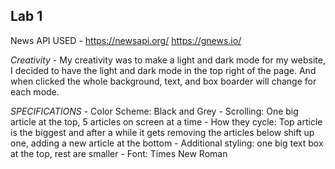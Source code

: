 ## Lab 1

News API USED - https://newsapi.org/ https://gnews.io/

*Creativity* - 
My creativity was to make a light and dark mode for my website, I decided to have the light 
and dark mode in the top right of the page. And when clicked the whole background, text, and
box boarder will change for each mode.

_SPECIFICATIONS_
    - Color Scheme: Black and Grey
    - Scrolling: One big article at the top, 5 articles on screen at a time
    - How they cycle: Top article is the biggest and after a while it gets removing the articles below shift up one, adding a new article at the bottom
    - Additional styling: one big text box at the top, rest are smaller
    - Font: Times New Roman